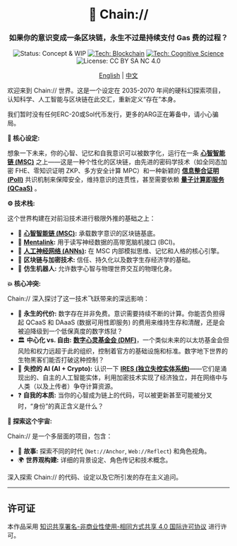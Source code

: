 <div align="center">

# 🧠 Chain://

### 如果你的意识变成一条区块链，永生不过是持续支付 Gas 费的过程？

<p>
  <img src="https://img.shields.io/badge/Status-Concept_%26_WIP-blue?style=flat-square" alt="Status: Concept & WIP"/>
  <a href="./zh/concepts/MSC.md"><img src="https://img.shields.io/badge/Tech-Blockchain-purple?style=flat-square&logo=ethereum" alt="Tech: Blockchain"/></a>
  <a href="./zh/concepts/PoII.md"><img src="https://img.shields.io/badge/Tech-Cognitive_Science-orange?style=flat-square" alt="Tech: Cognitive Science"/></a>
  <img src="https://img.shields.io/badge/License-CC_BY_SA_NC_4.0-lightgrey?style=flat-square&logo=creative-commons" alt="License: CC BY SA NC 4.0"/>
</p>

<p align="center">
  <a href="./README.md">English</a> | <a href="./README_ZH.md">中文</a>
</p>

</div>

欢迎来到 Chain:// 世界。这是一个设定在 2035-2070 年间的硬科幻探索项目，认知科学、人工智能与区块链在此交汇，重新定义“存在”本身。

我们暂时没有任何ERC-20或Sol代币发行，更多的ARG正在筹备中，请小心骗局。

**🤔 核心设定:**

想象一下未来，你的心智、记忆和自我意识可以被数字化，运行在一条 **[心智智能链 (MSC)](./zh/concepts/MSC.md)** 之上——这是一种个性化的区块链，由先进的密码学技术（如全同态加密 FHE、零知识证明 ZKP、多方安全计算 MPC）和一种新颖的 **[信息整合证明 (PoII)](./zh/concepts/PoII.md)** 共识机制来保障安全，维持意识的连贯性，甚至需要依赖 **[量子计算即服务 (QCaaS)](./zh/concepts/DMF.md)** 。

**⚙️ 技术栈:**

这个世界构建在对前沿技术进行极限外推的基础之上：

- 🧠 **[心智智能链 (MSC)](./zh/concepts/MSC.md):** 承载数字意识的区块链基底。
- 🔌 **[Mentalink](./zh/concepts/Mentalink.md):** 用于读写神经数据的高带宽脑机接口 (BCI)。
- 🤖 **[人工神经网络 (ANNs)](./zh/concepts/ANNs-in-MSC.md):** 在 MSC 内部模拟思维、记忆和人格的核心引擎。
- 🔗 **区块链与加密技术:** 信任、持久化以及数字生存经济学的基础。
- 🦾 **仿生机器人:** 允许数字心智与物理世界交互的物理化身。

**💥 核心冲突:**

Chain:// 深入探讨了这一技术飞跃带来的深远影响：

- 💸 **永生的代价:** 数字存在并非免费。意识需要持续不断的计算。你能否负担得起 QCaaS 和 DAaaS (数据可用性即服务) 的费用来维持生存和清醒，还是会被迫降级到一个低保真度的数字炼狱？
- 🏛️ **中心化 vs. 自由:** **[数字心灵基金会 (DMF)](./zh/concepts/DMF.md)**，一个类似未来的以太坊基金会但风险和权力远超于此的组织，控制着官方的基础设施和标准。数字地下世界的生物黑客们能否打破这种控制？
- 👻 **失控的 AI (AI + Crypto):** 认识一下 **[IRES (独立失控实体系统)](./zh/concepts/IRES.md)**——它们是涌现出的、自主的人工智能实体，利用加密技术实现了经济独立，并在网络中与人类（以及上传者）争夺计算资源。
- ❓ **自我的本质:** 当你的心智成为链上的代码，可以被更新甚至可能被分叉时，“身份”的真正含义是什么？

**🧭 探索这个宇宙:**

Chain:// 是一个多层面的项目，包含：

- 📖 **故事:** 探索不同的时代 (`Net://Anchor`, `Web://Reflect`) 和角色视角。
- 🌍 **世界观构建:** 详细的背景设定、角色传记和技术概念。

深入探索 Chain:// 的代码、设定以及它所引发的存在主义追问。

---

## 许可证

本作品采用 [知识共享署名-非商业性使用-相同方式共享 4.0 国际许可协议](https://creativecommons.org/licenses/by-nc-sa/4.0/) 进行许可。
